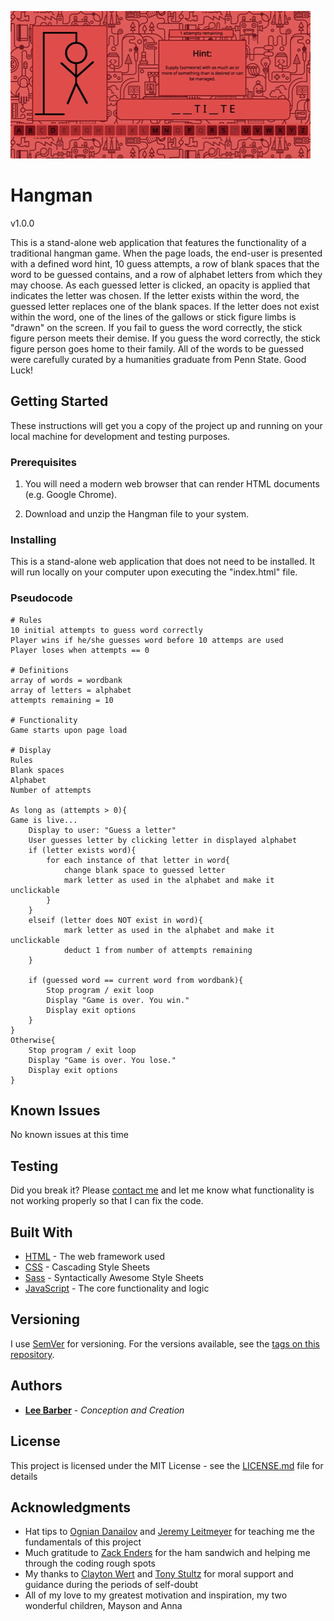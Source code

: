 ![screenshot](https://github.com/lee-barber/hangman/blob/master/img/hangman.gif)

# Hangman

v1.0.0

This is a stand-alone web application that features the functionality of a traditional hangman game. When the page loads, the end-user is presented with a defined word hint, 10 guess attempts, a row of blank spaces that the word to be guessed contains, and a row of alphabet letters from which they may choose.  As each guessed letter is clicked, an opacity is applied that indicates the letter was chosen.  If the letter exists within the word, the guessed letter replaces one of the blank spaces.  If the letter does not exist within the word, one of the lines of the gallows or stick figure limbs is "drawn" on the screen. If you fail to guess the word correctly, the stick figure person meets their demise. If you guess the word correctly, the stick figure person goes home to their family.  All of the words to be guessed were carefully curated by a humanities graduate from Penn State.  Good Luck!

## Getting Started

These instructions will get you a copy of the project up and running on your local machine for development and testing purposes.

### Prerequisites

1. You will need a modern web browser that can render HTML documents (e.g. Google Chrome).

2. Download and unzip the Hangman file to your system.

### Installing

This is a stand-alone web application that does not need to be installed. It will run locally on your computer upon executing the "index.html" file.

### Pseudocode

```
# Rules
10 initial attempts to guess word correctly
Player wins if he/she guesses word before 10 attemps are used
Player loses when attempts == 0

# Definitions
array of words = wordbank
array of letters = alphabet
attempts remaining = 10

# Functionality
Game starts upon page load

# Display
Rules
Blank spaces
Alphabet
Number of attempts

As long as (attempts > 0){
Game is live...
	Display to user: "Guess a letter"
	User guesses letter by clicking letter in displayed alphabet
	if (letter exists word){
		for each instance of that letter in word{
			change blank space to guessed letter
			mark letter as used in the alphabet and make it unclickable
		}
	}
	elseif (letter does NOT exist in word){
			mark letter as used in the alphabet and make it unclickable
			deduct 1 from number of attempts remaining
	}
	
	if (guessed word == current word from wordbank){
		Stop program / exit loop
		Display "Game is over. You win."
		Display exit options
	}
}
Otherwise{
	Stop program / exit loop
	Display "Game is over. You lose."
	Display exit options
}

```

## Known Issues

No known issues at this time

## Testing

Did you break it?  Please [contact me](mailto:lfb11@alumni.psu.edu) and let me know what functionality is not working properly so that I can fix the code.

## Built With

* [HTML](https://developers.google.com/web) - The web framework used
* [CSS](https://developer.mozilla.org/en-US/docs/Web/CSS) - Cascading Style Sheets
* [Sass](https://sass-lang.com) - Syntactically Awesome Style Sheets
* [JavaScript](https://www.javascript.com) - The core functionality and logic

## Versioning

I use [SemVer](http://semver.org/) for versioning. For the versions available, see the [tags on this repository](https://github.com/lee-barber/Hangman/tags). 

## Authors

* **[Lee Barber](https://www.linkedin.com/in/lfb11)** - *Conception and Creation*

## License

This project is licensed under the MIT License - see the [LICENSE.md](LICENSE.md) file for details

## Acknowledgments

* Hat tips to [Ognian Danailov](https://www.linkedin.com/in/oggidanailov) and [Jeremy Leitmeyer](https://www.linkedin.com/in/jleitmeyer) for teaching me the fundamentals of this project
* Much gratitude to [Zack Enders](https://github.com/ZackEnders) for the ham sandwich and helping me through the coding rough spots
* My thanks to [Clayton Wert](https://www.linkedin.com/in/clayton-wert) and [Tony Stultz](https://www.linkedin.com/in/anthony-stultz-7861156/) for moral support and guidance during the periods of self-doubt
* All of my love to my greatest motivation and inspiration, my two wonderful children, Mayson and Anna
